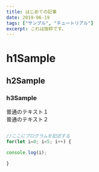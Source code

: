 ```yaml
---
title: はじめての記事
date: 2019-06-19
tags: ["サンプル", "チュートリアル"]
excerpt: これは抜粋です。
---
```


# h1Sample
## h2Sample
### h3Sample
普通のテキスト１<br>
普通のテキスト２

```javascript

//ここにプログラムを記述する
for(let i=0; i<5; i++) {

console.log(i);

}

```
